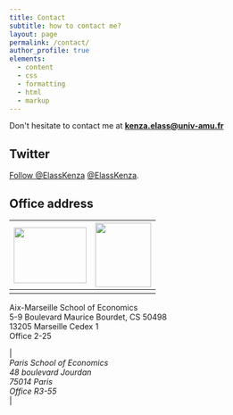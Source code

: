 ```yaml
---
title: Contact
subtitle: how to contact me?
layout: page
permalink: /contact/
author_profile: true
elements:
  - content
  - css
  - formatting
  - html
  - markup  
---
```


<i class="fa fa-envelope"></i> Don't hesitate to contact me at **[kenza.elass@univ-amu.fr](mailto:kenza.elass@univ-amu.fr)**

## Twitter  

<a href="https://twitter.com/ElassKenza?ref_src=twsrc%5Etfw" class="twitter-follow-button" data-show-count="false">Follow @ElassKenza</a><script async src="https://platform.twitter.com/widgets.js" charset="utf-8"></script> [@ElassKenza](https://twitter.com/ElassKenza).

 
## Office address

| <img src="https://user-images.githubusercontent.com/47663697/204860013-a02021b6-32d1-4e85-8696-f0c746508ed3.png" width="130" height="100">  |  <img src="https://user-images.githubusercontent.com/47663697/204859845-4e7ee211-1020-4452-93ae-98c7c5ed9d2d.png" width="100" height="115"> |
|:--------:|:-------:|
|<address> 
  Aix-Marseille School of Economics <br />  5-9 Boulevard Maurice Bourdet, CS 50498 <br /> 13205 Marseille Cedex 1   <br /> Office 2-25 
</address>  | 
<address> Paris School of Economics <br />  48 boulevard Jourdan <br />   75014 Paris <br /> Office R3-55 
</address> |

